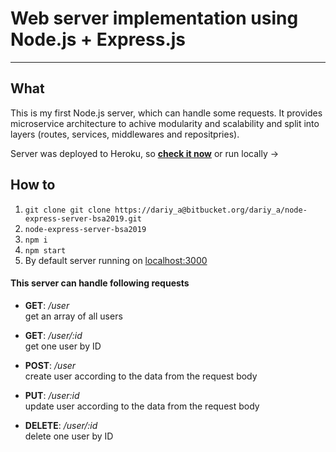 # Web server implementation using Node.js + Express.js
______

## What
This is my first Node.js server, which can handle some requests. It provides microservice architecture to achive modularity and scalability and split into layers (routes, services, middlewares and repositpries). 

Server was deployed to Heroku, so [**check it now**](https://node-server-bsa.herokuapp.com/) or run locally ->

## How to

1. `git clone git clone https://dariy_a@bitbucket.org/dariy_a/node-express-server-bsa2019.git`
2. `node-express-server-bsa2019`
3. `npm i`
4. `npm start`
5. By default server running on [localhost:3000](http://localhost:3000)

#### This server can handle following requests

- **GET**: _/user_  
  get an array of all users

- **GET**: _/user/:id_  
  get one user by ID

- **POST**: _/user_  
  create user according to the data from the request body

- **PUT**: _/user:id_  
  update user according to the data from the request body

- **DELETE**: _/user/:id_  
  delete one user by ID
